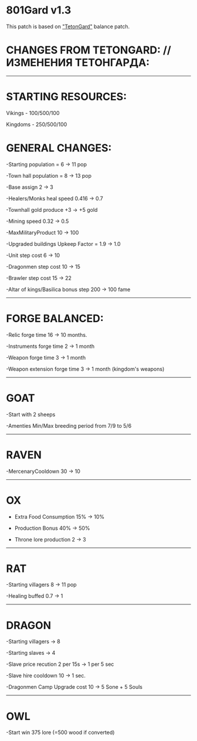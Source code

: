 # 801Gard v1.3

This patch is based on ["TetonGard"](https://github.com/tetonbl4/tetongard) balance patch. 

# CHANGES FROM TETONGARD: // ИЗМЕНЕНИЯ ТЕТОНГАРДА:
----------------------------------------------------------------
# STARTING RESOURCES:

Vikings - 100/500/100

Kingdoms - 250/500/100

# GENERAL CHANGES: 

-Starting population = 6 -> 11 pop

-Town hall population = 8 -> 13 pop

-Base assign 2 -> 3

-Healers/Monks heal speed 0.416 -> 0.7

-Townhall gold produce +3 -> +5 gold

-Mining speed 0.32 -> 0.5

-MaxMilitaryProduct 10 -> 100

-Upgraded buildings Upkeep Factor = 1.9 -> 1.0

-Unit step cost 6 -> 10

-Dragonmen step cost 10 -> 15

-Brawler step cost 15 -> 22

-Altar of kings/Basilica bonus step 200 -> 100 fame

----------------------------------------------------------------
# FORGE BALANCED:

-Relic forge time 16 -> 10 months.

-Instruments forge time 2 -> 1 month

-Weapon forge time 3 -> 1 month

-Weapon extension forge time 3 -> 1 month (kingdom's weapons)

----------------------------------------------------------------
# GOAT

-Start with 2 sheeps

-Amenties Min/Max breeding period from 7/9 to 5/6

----------------------------------------------------------------
# RAVEN

-MercenaryCooldown 30 -> 10

----------------------------------------------------------------
# OX

- Extra Food Consumption 15% -> 10%

- Production Bonus 40% -> 50%

- Throne lore production 2 -> 3

----------------------------------------------------------------
# RAT

-Starting villagers 8 -> 11 pop

-Healing buffed 0.7 -> 1

----------------------------------------------------------------
# DRAGON

-Starting villagers -> 8 

-Starting slaves -> 4

-Slave price recution 2 per 15s -> 1 per 5 sec

-Slave hire cooldown 10 -> 1 sec.

-Dragonmen Camp Upgrade cost 10 -> 5 Sone + 5 Souls

----------------------------------------------------------------
# OWL

-Start win 375 lore (=500 wood if converted)
